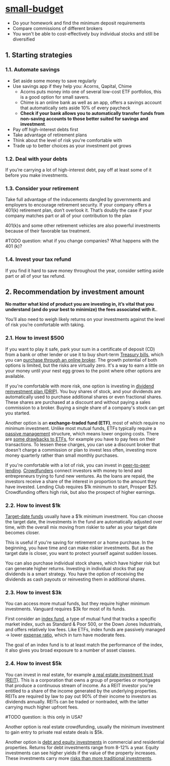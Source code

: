# [small-budget](https://www.investopedia.com/articles/personal-finance/123115/best-ways-invest-500-5000.asp)

* Do your homework and find the minimum deposit requirements
* Compare commissions of different brokers
* You won't be able to cost-effectively buy individual stocks and still be diversified

## 1. Starting strategies

### 1.1. Automate savings

* Set aside some money to save regularly
* Use savings app if they help you: Acorns, Qapital, Chime
    - Acorns puts money into one of several low-cost ETF portfolios, this is a good option for small savers.
    - Chime is an online bank as well as an app, offers a savings account that automatically sets aside 10% of every paycheck
    - **Check if your bank allows you to automatically transfer funds from non-saving accounts to those better suited for savings and investment**.
* Pay off high-interest debts first
* Take advantage of retirement plans
* Think about the level of risk you're comfortable with
* Trade up to better choices as your investment pot grows

### 1.2. Deal with your debts

If you’re carrying a lot of high-interest debt, pay off at least some of it before you make investments.

### 1.3. Consider your retirement

Take full advantage of the inducements dangled by governments and employers to encourage retirement security. If your company offers a 401(k) retirement plan, don’t overlook it. That’s doubly the case if your company matches part or all of your contribution to the plan

401(k)s and some other retirement vehicles are also powerful investments because of their favorable tax treatment. 

\#TODO question: what if you change companies? What happens with the 401 (k)?

### 1.4. Invest your tax refund

If you find it hard to save money throughout the year, consider setting aside part or all of your tax refund. 

## 2. Recommendation by investment amount

**No matter what kind of product you are investing in, it’s vital that you understand (and do your best to minimize) the fees associated with it.**.

You’ll also need to weigh likely returns on your investments against the level of risk you’re comfortable with taking.

### 2.1. How to invest $500

If you want to play it safe, park your sum in a certificate of deposit (CD) from a bank or other lender or use it to buy short-term [Treasury bills](https://www.investopedia.com/articles/investing/073113/introduction-treasury-securities.asp), which you can [purchase through an online broker](https://www.investopedia.com/best-brokers-for-beginners-4587873). The growth potential of both options is limited, but the risks are virtually zero. It's a way to earn a little on your money until your nest egg grows to the point where other options are available.

If you're comfortable with more risk, one option is investing in [dividend reinvestment plan (DRIP)](https://www.investopedia.com/terms/d/dividendreinvestmentplan.asp). You buy shares of stock, and your dividends are automatically used to purchase additional shares or even fractional shares. These shares are purchased at a discount and without paying a sales commission to a broker. Buying a single share of a company's stock can get you started.

Another option is an **exchange-traded fund (ETF)**, most of which require no minimum investment. Unlike most mutual funds, ETFs typically require a [passive management](https://www.investopedia.com/terms/p/passivemanagement.asp) structure, which means lower ongoing costs. There are [some drawbacks to ETFs](https://www.investopedia.com/articles/mutualfund/07/etf_downside.asp), for example you have to pay fees on their transactions. To lessen these charges, you can use a discount broker that doesn't charge a commission or plan to invest less often, investing more money quarterly rather than small monthly purchases.

If you're comfortable with a lot of risk, you can invest in [peer-to-peer lending](https://www.investopedia.com/terms/p/peer-to-peer-lending.asp). [Crowdfunders](https://www.investopedia.com/terms/c/crowdfunding.asp) connect investors with money to lend and entrepreneurs trying to fund new ventures. As the loans are repaid, the investors receive a share of the interest in proportion to the amount they have invested. Lending Club requires $1k minimum to start, Prosper $25. Crowdfunding offers high risk, but also the prospect of higher earnings.

### 2.2. How to invest $1k

[Target-date funds](https://www.investopedia.com/terms/t/target-date_fund.asp) usually have a $1k minimum investment. You can choose the target date, the investments in the fund are automatically adjusted over time, with the overall mix moving from riskier to safer as your target date becomes closer.

This is useful if you're saving for retirement or a home purchase. In the beginning, you have time and can make riskier investments. But as the target date is closer, you want to protect yourself against sudden losses.

You can also purchase individual stock shares, which have higher risk but can generate higher returns. Investing in individual stocks that pay dividends is a smart strategy. You have the option of receiving the dividends as cash payouts or reinvesting them in additional shares.

### 2.3. How to invest $3k

You can access more mutual funds, but they require higher minimum investments. Vanguard requires $3k for most of its funds.

First consider an [index fund](https://www.investopedia.com/terms/i/indexfund.asp), a type of mutual fund that tracks a specific market index, such as Standard & Poor 500, or the Down Jones Industrials, and offers relatively low fees. Like ETFs, index funds are passively managed -> lower [expense ratio](https://www.investopedia.com/terms/e/expenseratio.asp), which in turn have moderate fees.

The goal of an index fund is to at least match the performance of the index, it also gives you broad exposure to a number of asset classes.

### 2.4. How to invest $5k

You can invest in real estate, for example [a real estate investment trust (REIT)](https://www.investopedia.com/terms/r/reit.asp). This is a corporation that owns a group of properties or mortgages that produce a continuous stream of income. As a REIT investor you're entitled to a share of the income generated by the underlying properties. REITs are required by law to pay out 90% of their income to investors as dividends annually. REITs can be traded or nontraded, with the latter carrying much higher upfront fees.

\#TODO question: is this only in USA?

Another option is real estate crowdfunding, usually the minimum investment to gain entry to private real estate deals is $5k.

Another option is [debt and equity investments](https://www.investopedia.com/articles/investing/122315/equity-vs-debt-investments-real-estate-crowdfunding.asp) in commercial and residential properties. Returns for debt investments range from 8-12% a year. Equity investments can see higher yields if the value of the property increases. These investments carry more [risks than more traditional investments](https://www.investopedia.com/articles/investing/070915/pros-cons-investing-crowdfunded-property.asp). 